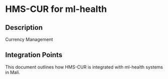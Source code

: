 # HMS-CUR for ml-health

## Description

Currency Management

## Integration Points

This document outlines how HMS-CUR is integrated with ml-health systems in Mali.
